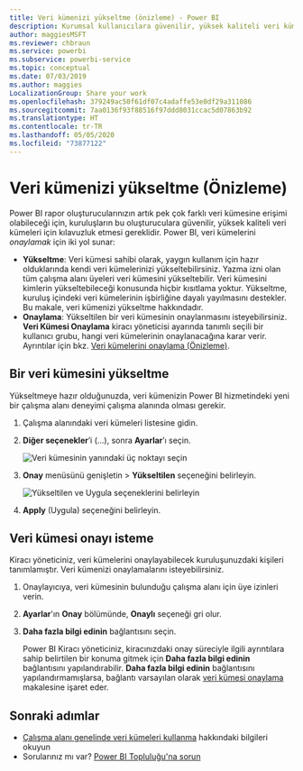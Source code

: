 ```yaml
---
title: Veri kümenizi yükseltme (önizleme) - Power BI
description: Kurumsal kullanıcılara güvenilir, yüksek kaliteli veri kümeleri için kılavuzluk etmek üzere veri kümenizi yükseltmeyi öğrenin.
author: maggiesMSFT
ms.reviewer: chbraun
ms.service: powerbi
ms.subservice: powerbi-service
ms.topic: conceptual
ms.date: 07/03/2019
ms.author: maggies
LocalizationGroup: Share your work
ms.openlocfilehash: 379249ac50f61df07c4adaffe53e0df29a311086
ms.sourcegitcommit: 7aa0136f93f88516f97ddd8031ccac5d07863b92
ms.translationtype: HT
ms.contentlocale: tr-TR
ms.lasthandoff: 05/05/2020
ms.locfileid: "73877122"
---
```

# <a name="promote-your-dataset-preview"></a>Veri kümenizi yükseltme (Önizleme)

Power BI rapor oluşturucularınızın artık pek çok farklı veri kümesine erişimi olabileceği için, kuruluşların bu oluşturuculara güvenilir, yüksek kaliteli veri kümeleri için kılavuzluk etmesi gereklidir. Power BI, veri kümelerini *onaylamak* için iki yol sunar:

- **Yükseltme**: Veri kümesi sahibi olarak, yaygın kullanım için hazır olduklarında kendi veri kümelerinizi yükseltebilirsiniz. Yazma izni olan tüm çalışma alanı üyeleri veri kümesini yükseltebilir. Veri kümesini kimlerin yükseltebileceği konusunda hiçbir kısıtlama yoktur. Yükseltme, kuruluş içindeki veri kümelerinin işbirliğine dayalı yayılmasını destekler. Bu makale, veri kümenizi yükseltme hakkındadır.
- **Onaylama**: Yükseltilen bir veri kümesinin onaylanmasını isteyebilirsiniz. **Veri Kümesi Onaylama** kiracı yöneticisi ayarında tanımlı seçili bir kullanıcı grubu, hangi veri kümelerinin onaylanacağına karar verir. Ayrıntılar için bkz. [Veri kümelerini onaylama (Önizleme)](service-datasets-certify.md).

## <a name="promote-a-dataset"></a>Bir veri kümesini yükseltme

Yükseltmeye hazır olduğunuzda, veri kümenizin Power BI hizmetindeki yeni bir çalışma alanı deneyimi çalışma alanında olması gerekir.

1. Çalışma alanındaki veri kümeleri listesine gidin.
 
1. **Diğer seçenekler**’i (...), sonra **Ayarlar**’ı seçin.

    ![Veri kümesinin yanındaki üç noktayı seçin](media/service-datasets-certify-promote/power-bi-dataset-settings.png)

1. **Onay** menüsünü genişletin > **Yükseltilen** seçeneğini belirleyin.

    ![Yükseltilen ve Uygula seçeneklerini belirleyin](media/service-datasets-certify-promote/power-bi-dataset-promoted-endorsement.png)

1. **Apply** (Uygula) seçeneğini belirleyin.

## <a name="request-dataset-certification"></a>Veri kümesi onayı isteme

Kiracı yöneticiniz, veri kümelerini onaylayabilecek kuruluşunuzdaki kişileri tanımlamıştır. Veri kümenizi onaylamalarını isteyebilirsiniz.

1. Onaylayıcıya, veri kümesinin bulunduğu çalışma alanı için üye izinleri verin.

1. **Ayarlar**'ın **Onay** bölümünde, **Onaylı** seçeneği gri olur.

1. **Daha fazla bilgi edinin** bağlantısını seçin.

    Power BI Kiracı yöneticiniz, kiracınızdaki onay süreciyle ilgili ayrıntılara sahip belirtilen bir konuma gitmek için **Daha fazla bilgi edinin** bağlantısını yapılandırabilir.   **Daha fazla bilgi edinin** bağlantısını yapılandırmamışlarsa, bağlantı varsayılan olarak [veri kümesi onaylama](service-datasets-certify.md) makalesine işaret eder.

## <a name="next-steps"></a>Sonraki adımlar

* [Çalışma alanı genelinde veri kümeleri kullanma](service-datasets-across-workspaces.md) hakkındaki bilgileri okuyun
* Sorularınız mı var? [Power BI Topluluğu'na sorun](https://community.powerbi.com/)
